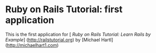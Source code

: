 # Ruby on Rails Tutorial: first application

This is the first application for 
[ *Ruby on Rails Tutorial: Learn Rails by Example*] (http://railstutorial.org)
by [Michael Hartl] (http://michaelhart1.com)